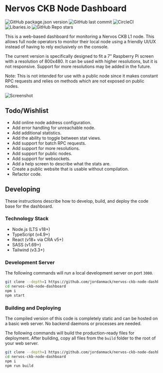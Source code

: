 # Nervos CKB Node Dashboard

![GitHub package.json version](https://img.shields.io/github/package-json/v/jordanmack/nervos-ckb-node-dashboard)
![GitHub last commit](https://img.shields.io/github/last-commit/jordanmack/nervos-ckb-node-dashboard)
![CircleCI](https://img.shields.io/circleci/build/github/jordanmack/nervos-ckb-node-dashboard)
![Libaries.io](https://img.shields.io/librariesio/release/github/jordanmack/nervos-ckb-node-dashboard)
![GitHub Repo stars](https://img.shields.io/github/stars/jordanmack/nervos-ckb-node-dashboard?style=social)

This is a web-based dashboard for monitoring a Nervos CKB L1 node. This allows full node operators to monitor their local node using a friendly UI/UX instead of having to rely exclusively on the console.

The current version is specifically designed to fit a 7" Raspberry Pi screen with a resolution of 800x480. It can be used with higher resolutions, but it is not responsive. Support for more resolutions may be added in the future.

Note: This is not intended for use with a public node since it makes constant RPC requests and relies on methods which are not exposed on public nodes.

![Screenshot](https://user-images.githubusercontent.com/37931/280556136-825c272e-aa2f-4766-93e1-009e8cd10cc6.png)

## Todo/Wishlist

- Add online node address configuration.
- Add error handling for unreachable node.
- Add additional statistics.
- Add the ability to toggle between stat views.
- Add support for batch RPC requests.
- Add support for more resolutions.
- Add support for public nodes.
- Add support for websockets.
- Add a help screen to describe what the stats are.
- Create a public website that is usable without compilation.
- Refactor code.

## Developing

These instructions describe how to develop, build, and deploy the code base for the dashboard.

### Technology Stack
- Node.js (LTS v18+)
- TypeScript (v4.9+)
- React (v18+ via CRA v5+)
- SASS (v1.69+)
- Tailwind (v3.3+)

### Development Server

The following commands will run a local development server on port `3000`.

```sh
git clone --depth=1 https://github.com/jordanmack/nervos-ckb-node-dashboard.git
cd nervos-ckb-node-dashboard
npm i
npm start
```

### Building and Deploying

The compiled version of this code is completely static and can be hosted on a basic web server. No backend daemons or processes are needed. 

The following commands will build the production-ready files for deployment. After building, copy all files from the `build` folder to the root of your web server.

```sh
git clone --depth=1 https://github.com/jordanmack/nervos-ckb-node-dashboard.git
cd nervos-ckb-node-dashboard
npm i
npm run build
```

